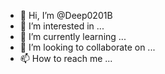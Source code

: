 - 👋 Hi, I’m @Deep0201B
- 👀 I’m interested in ...
- 🌱 I’m currently learning ...
- 💞️ I’m looking to collaborate on ...
- 📫 How to reach me ...

<!---
Deep0201B/Deep0201B is a ✨ special ✨ repository because its `README.md` (this file) appears on your GitHub profile.
You can click the Preview link to take a look at your changes.
--->
